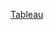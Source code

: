 [Tableau](https://public.tableau.com/views/tableau2_17329634979280/Dashboard1?:language=en-US&:sid=&:redirect=auth&:display_count=n&:origin=viz_share_link)
